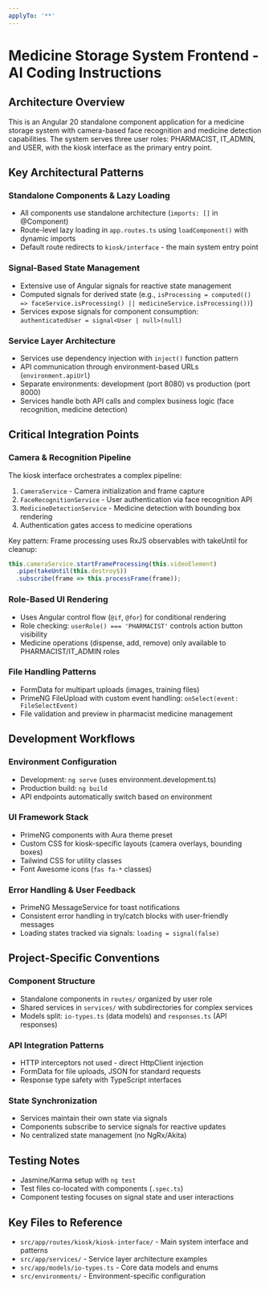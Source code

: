 ```yaml
---
applyTo: '**'
---
```

# Medicine Storage System Frontend - AI Coding Instructions

## Architecture Overview

This is an Angular 20 standalone component application for a medicine storage system with camera-based face recognition and medicine detection capabilities. The system serves three user roles: PHARMACIST, IT_ADMIN, and USER, with the kiosk interface as the primary entry point.

## Key Architectural Patterns

### Standalone Components & Lazy Loading
- All components use standalone architecture (`imports: []` in @Component)
- Route-level lazy loading in `app.routes.ts` using `loadComponent()` with dynamic imports
- Default route redirects to `kiosk/interface` - the main system entry point

### Signal-Based State Management
- Extensive use of Angular signals for reactive state management
- Computed signals for derived state (e.g., `isProcessing = computed(() => faceService.isProcessing() || medicineService.isProcessing())`)
- Services expose signals for component consumption: `authenticatedUser = signal<User | null>(null)`

### Service Layer Architecture
- Services use dependency injection with `inject()` function pattern
- API communication through environment-based URLs (`environment.apiUrl`)
- Separate environments: development (port 8080) vs production (port 8000)
- Services handle both API calls and complex business logic (face recognition, medicine detection)

## Critical Integration Points

### Camera & Recognition Pipeline
The kiosk interface orchestrates a complex pipeline:
1. `CameraService` - Camera initialization and frame capture
2. `FaceRecognitionService` - User authentication via face recognition API
3. `MedicineDetectionService` - Medicine detection with bounding box rendering
4. Authentication gates access to medicine operations

Key pattern: Frame processing uses RxJS observables with takeUntil for cleanup:
```typescript
this.cameraService.startFrameProcessing(this.videoElement)
  .pipe(takeUntil(this.destroy$))
  .subscribe(frame => this.processFrame(frame));
```

### Role-Based UI Rendering
- Uses Angular control flow (`@if`, `@for`) for conditional rendering
- Role checking: `userRole() === 'PHARMACIST'` controls action button visibility
- Medicine operations (dispense, add, remove) only available to PHARMACIST/IT_ADMIN roles

### File Handling Patterns
- FormData for multipart uploads (images, training files)
- PrimeNG FileUpload with custom event handling: `onSelect(event: FileSelectEvent)`
- File validation and preview in pharmacist medicine management

## Development Workflows

### Environment Configuration
- Development: `ng serve` (uses environment.development.ts)
- Production build: `ng build` 
- API endpoints automatically switch based on environment

### UI Framework Stack
- PrimeNG components with Aura theme preset
- Custom CSS for kiosk-specific layouts (camera overlays, bounding boxes)
- Tailwind CSS for utility classes
- Font Awesome icons (`fas fa-*` classes)

### Error Handling & User Feedback
- PrimeNG MessageService for toast notifications
- Consistent error handling in try/catch blocks with user-friendly messages
- Loading states tracked via signals: `loading = signal(false)`

## Project-Specific Conventions

### Component Structure
- Standalone components in `routes/` organized by user role
- Shared services in `services/` with subdirectories for complex services
- Models split: `io-types.ts` (data models) and `responses.ts` (API responses)

### API Integration Patterns
- HTTP interceptors not used - direct HttpClient injection
- FormData for file uploads, JSON for standard requests
- Response type safety with TypeScript interfaces

### State Synchronization
- Services maintain their own state via signals
- Components subscribe to service signals for reactive updates
- No centralized state management (no NgRx/Akita)

## Testing Notes
- Jasmine/Karma setup with `ng test`
- Test files co-located with components (`.spec.ts`)
- Component testing focuses on signal state and user interactions

## Key Files to Reference
- `src/app/routes/kiosk/kiosk-interface/` - Main system interface and patterns
- `src/app/services/` - Service layer architecture examples
- `src/app/models/io-types.ts` - Core data models and enums
- `src/environments/` - Environment-specific configuration
